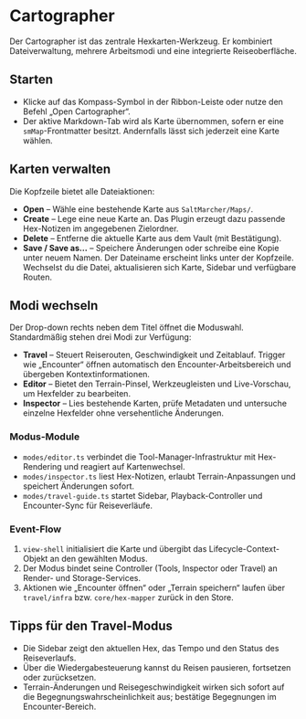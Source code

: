# Cartographer

Der Cartographer ist das zentrale Hexkarten-Werkzeug. Er kombiniert Dateiverwaltung, mehrere Arbeitsmodi und eine integrierte Reiseoberfläche.

## Starten
- Klicke auf das Kompass-Symbol in der Ribbon-Leiste oder nutze den Befehl „Open Cartographer“.
- Der aktive Markdown-Tab wird als Karte übernommen, sofern er eine `smMap`-Frontmatter besitzt. Andernfalls lässt sich jederzeit eine Karte wählen.

## Karten verwalten
Die Kopfzeile bietet alle Dateiaktionen:
- **Open** – Wähle eine bestehende Karte aus `SaltMarcher/Maps/`.
- **Create** – Lege eine neue Karte an. Das Plugin erzeugt dazu passende Hex-Notizen im angegebenen Zielordner.
- **Delete** – Entferne die aktuelle Karte aus dem Vault (mit Bestätigung).
- **Save / Save as…** – Speichere Änderungen oder schreibe eine Kopie unter neuem Namen.
Der Dateiname erscheint links unter der Kopfzeile. Wechselst du die Datei, aktualisieren sich Karte, Sidebar und verfügbare Routen.

## Modi wechseln
Der Drop-down rechts neben dem Titel öffnet die Moduswahl. Standardmäßig stehen drei Modi zur Verfügung:
- **Travel** – Steuert Reiserouten, Geschwindigkeit und Zeitablauf. Trigger wie „Encounter“ öffnen automatisch den Encounter-Arbeitsbereich und übergeben Kontextinformationen.
- **Editor** – Bietet den Terrain-Pinsel, Werkzeugleisten und Live-Vorschau, um Hexfelder zu bearbeiten.
- **Inspector** – Lies bestehende Karten, prüfe Metadaten und untersuche einzelne Hexfelder ohne versehentliche Änderungen.

### Modus-Module
- `modes/editor.ts` verbindet die Tool-Manager-Infrastruktur mit Hex-Rendering und reagiert auf Kartenwechsel.
- `modes/inspector.ts` liest Hex-Notizen, erlaubt Terrain-Anpassungen und speichert Änderungen sofort.
- `modes/travel-guide.ts` startet Sidebar, Playback-Controller und Encounter-Sync für Reiseverläufe.

### Event-Flow
1. `view-shell` initialisiert die Karte und übergibt das Lifecycle-Context-Objekt an den gewählten Modus.
2. Der Modus bindet seine Controller (Tools, Inspector oder Travel) an Render- und Storage-Services.
3. Aktionen wie „Encounter öffnen“ oder „Terrain speichern“ laufen über `travel/infra` bzw. `core/hex-mapper` zurück in den Store.

## Tipps für den Travel-Modus
- Die Sidebar zeigt den aktuellen Hex, das Tempo und den Status des Reiseverlaufs.
- Über die Wiedergabesteuerung kannst du Reisen pausieren, fortsetzen oder zurücksetzen.
- Terrain-Änderungen und Reisegeschwindigkeit wirken sich sofort auf die Begegnungswahrscheinlichkeit aus; bestätige Begegnungen im Encounter-Bereich.
